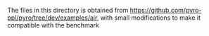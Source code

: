 The files in this directory is obtained from https://github.com/pyro-ppl/pyro/tree/dev/examples/air, with small modifications to make it compatible with the benchmark